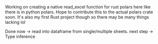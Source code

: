 Working on creating a native read_excel function for rust polars here like there is in python polars. Hope to contribute this to the actual polars crate soon.
It's also my first Rust project though so there may be many things lacking lol


Done now -> read into dataframe from single/multiple sheets. 
next step -> Type inference
